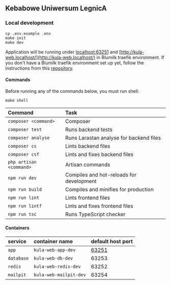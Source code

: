 ## Kebabowe Uniwersum LegnicA

### Local development
```
cp .env.example .env
make init
make dev
```
Application will be running under [localhost:63251](localhost:63251) and [http://kula-web.localhost/](http://kula-web.localhost/) in Blumilk traefik environment. If you don't have a Blumilk traefik environment set up yet, follow the instructions from this [repository](https://github.com/blumilksoftware/environment).

#### Commands
Before running any of the commands below, you must run shell:
```
make shell
```

| Command                 | Task                                        |
|:------------------------|:--------------------------------------------|
| `composer <command>`    | Composer                                    |
| `composer test`         | Runs backend tests                          |
| `composer analyse`      | Runs Larastan analyse for backend files     |
| `composer cs`           | Lints backend files                         |
| `composer csf`          | Lints and fixes backend files               |
| `php artisan <command>` | Artisan commands                            |
| `npm run dev`           | Compiles and hot-reloads for development    |
| `npm run build`         | Compiles and minifies for production        |
| `npm run lint`          | Lints frontend files                        |
| `npm run lintf`         | Lints and fixes frontend files              |
| `npm run tsc`           | Runs TypeScript checker                     |


#### Containers

| service    | container name              | default host port               |
|:-----------|:----------------------------|:--------------------------------|
| `app`      | `kula-web-app-dev`          | [63251](http://localhost:63251) |
| `database` | `kula-web-db-dev`      | 63253                           |
| `redis`    | `kula-web-redis-dev`   | 63252                           |
| `mailpit`  | `kula-web-mailpit-dev` | 63254                           |
